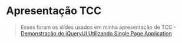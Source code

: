 # Apresentação TCC
> Esses foram os slides usados em minha apresentação de TCC - [Demonstração do jQueryUI Utilizando Single Page Application](http://dougjuliao.github.io/jqueryui-tcc/)
